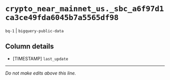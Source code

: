 # `crypto_near_mainnet_us._sbc_a6f97d1ca3ce49fda6045b7a5565df98`
`bq-1` | `bigquery-public-data`

## Column details
* [TIMESTAMP] `last_update`

-------------------------------------------------------------------------------
*Do not make edits above this line.*
